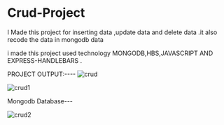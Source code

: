 # Crud-Project
I Made this project for inserting data ,update data and delete data .it also recode the data in  mongodb data

i made this project used technology MONGODB,HBS,JAVASCRIPT AND EXPRESS-HANDLEBARS .

PROJECT OUTPUT:----
![crud](https://user-images.githubusercontent.com/108295187/200107889-1b03080e-66d4-4901-89de-ac827d3bbe86.jpg)

![crud1](https://user-images.githubusercontent.com/108295187/200107936-b901d59b-8c1d-4b15-b6f8-6d478007e9b5.jpg)

Mongodb Database---

![crud2](https://user-images.githubusercontent.com/108295187/200108031-5d052039-0971-485f-ad55-f7310d645fc7.jpg)



